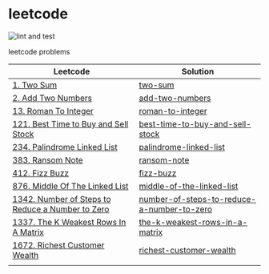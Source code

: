 # leetcode

![lint and test](https://github.com/xzag/leetcode/actions/workflows/ci.yml/badge.svg)

leetcode problems

| Leetcode                                                                                                                      | Solution                                                                                  |
|-------------------------------------------------------------------------------------------------------------------------------|-------------------------------------------------------------------------------------------|
| [1. Two Sum](https://leetcode.com/problems/two-sum/)                                                                          | [two-sum](two-sum/)                                                                       |
| [2. Add Two Numbers](https://leetcode.com/problems/add-two-numbers/)                                                          | [add-two-numbers](add-two-numbers/)                                                       |
| [13. Roman To Integer](https://leetcode.com/problems/roman-to-integer/)                                                       | [roman-to-integer](roman-to-integer/)                                                     |
| [121. Best Time to Buy and Sell Stock](https://leetcode.com/problems/best-time-to-buy-and-sell-stock/)                        | [best-time-to-buy-and-sell-stock](best-time-to-buy-and-sell-stock/)                       |
| [234. Palindrome Linked List](https://leetcode.com/problems/palindrome-linked-list/)                                          | [palindrome-linked-list](palindrome-linked-list/)                                         |
| [383. Ransom Note](https://leetcode.com/problems/ransom-note/)                                                                | [ransom-note](ransom-note/)                                                               |
| [412. Fizz Buzz](https://leetcode.com/problems/fizz-buzz/)                                                                    | [fizz-buzz](fizz-buzz/)                                                                   |
| [876. Middle Of The Linked List](https://leetcode.com/problems/middle-of-the-linked-list/)                                    | [middle-of-the-linked-list](middle-of-the-linked-list)                                    |
| [1342. Number of Steps to Reduce a Number to Zero](https://leetcode.com/problems/number-of-steps-to-reduce-a-number-to-zero/) | [number-of-steps-to-reduce-a-number-to-zero](number-of-steps-to-reduce-a-number-to-zero/) |
| [1337. The K Weakest Rows In A Matrix](https://leetcode.com/problems/the-k-weakest-rows-in-a-matrix/)                         | [the-k-weakest-rows-in-a-matrix](the-k-weakest-rows-in-a-matrix/)                         |
| [1672. Richest Customer Wealth](https://leetcode.com/problems/richest-customer-wealth/)                                       | [richest-customer-wealth](richest-customer-wealth/)                                       |
|                                                                                                                               |                                                                                           |

